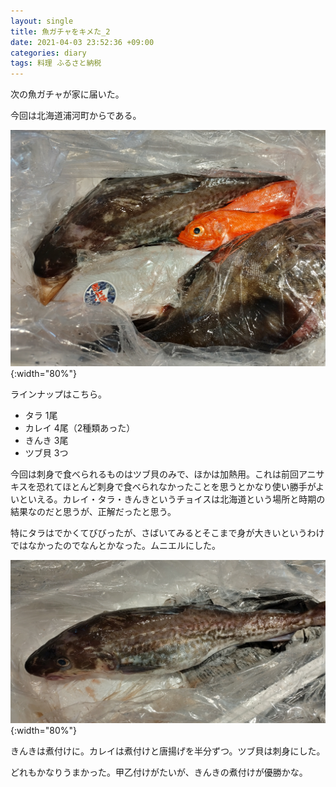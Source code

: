 ```yaml
---
layout: single
title: 魚ガチャをキメた_2
date: 2021-04-03 23:52:36 +09:00
categories: diary
tags: 料理 ふるさと納税
---
```


次の魚ガチャが家に届いた。

今回は北海道浦河町からである。

![](/assets/images/posts/2021-04-03-23-56-17.png){:width="80%"}

ラインナップはこちら。

- タラ 1尾
- カレイ 4尾（2種類あった）
- きんき 3尾
- ツブ貝 3つ

今回は刺身で食べられるものはツブ貝のみで、ほかは加熱用。これは前回アニサキスを恐れてほとんど刺身で食べられなかったことを思うとかなり使い勝手がよいといえる。カレイ・タラ・きんきというチョイスは北海道という場所と時期の結果なのだと思うが、正解だったと思う。

特にタラはでかくてびびったが、さばいてみるとそこまで身が大きいというわけではなかったのでなんとかなった。ムニエルにした。

![](/assets/images/posts/2021-04-04-00-03-28.png){:width="80%"}

きんきは煮付けに。カレイは煮付けと唐揚げを半分ずつ。ツブ貝は刺身にした。

どれもかなりうまかった。甲乙付けがたいが、きんきの煮付けが優勝かな。


